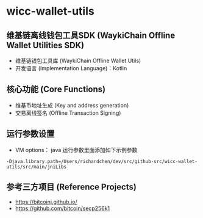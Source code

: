 # wicc-wallet-utils

## 维基链离线钱包工具SDK (WaykiChain Offline Wallet Utilities SDK)

 * 维基链钱包工具库 (WaykiChain Offline Wallet Utils)
 * 开发语言 (Implementation Language)：Kotlin 
 
## 核心功能 (Core Functions)
* 维基币地址生成 (Key and address generation)
* 交易离线签名 (Offline Transaction Signing)

## 运行参数设置
* VM options： java 运行参数里面添加如下示例参数
```
-Djava.library.path=/Users/richardchen/dev/src/github-src/wicc-wallet-utils/src/main/jniLibs
```

## 参考三方项目 (Reference Projects)
* https://bitcoinj.github.io/
* https://github.com/bitcoin/secp256k1

